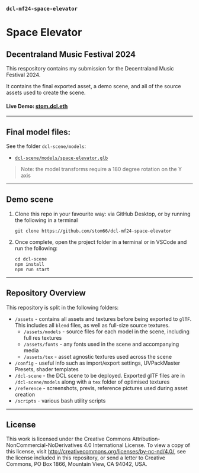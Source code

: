 ### `dcl-mf24-space-elevator`

# Space Elevator
## Decentraland Music Festival 2024

This respository contains my submission for the Decentraland Music Festival 2024. 

It contains the final exported asset, a demo scene, and all of the source assets used to create the scene.

#### Live Demo: [stom.dcl.eth](https://decentraland.org/play/?NETWORK=mainnet&position=0%2C0&ealm=stom.dcl.eth)

---

## Final model files:

See the folder `dcl-scene/models`:

* [`dcl-scene/models/space-elevator.glb`](https://github.com/stom66/dcl-mf24-space-elevator/blob/main/dcl-scene/models/space-elevator.glb)

> Note: the model transforms require a 180 degree rotation on the Y axis
	


---

## Demo scene

1) Clone this repo in your favourite way: via GitHub Desktop, or by running the following in a terminal
	```
	git clone https://github.com/stom66/dcl-mf24-space-elevator
	```
1) Once complete, open the project folder in a terminal or in VSCode and run the following:
	```
    cd dcl-scene
	npm install
	npm run start
	```

---

## Repository Overview

This repository is split in the following folders:

* `/assets` - contains all assets and textures before being exported to `glTF`. This includes all `blend` files, as well as full-size source textures.
    * `/assets/models` - source files for each model in the scene, including full res textures
    * `/assets/fonts` - any fonts used in the scene and accompanying media
    * `/assets/tex` - asset agnostic textures used across the scene
* `/config` - useful info such as import/export settings, UVPackMaster Presets, shader templates
* `/dcl-scene` - the DCL scene to be deployed. Exported glTF files are in `/dcl-scene/models` along with a `tex` folder of optimised textures
* `/reference` - screenshots, previs, reference pictures used during asset creation
* `/scripts` - various bash utility scripts

---

## License

This work is licensed under the Creative Commons Attribution-NonCommercial-NoDerivatives 4.0 International License. To view a copy of this license, visit http://creativecommons.org/licenses/by-nc-nd/4.0/, see the license included in this repository, or send a letter to Creative Commons, PO Box 1866, Mountain View, CA 94042, USA.